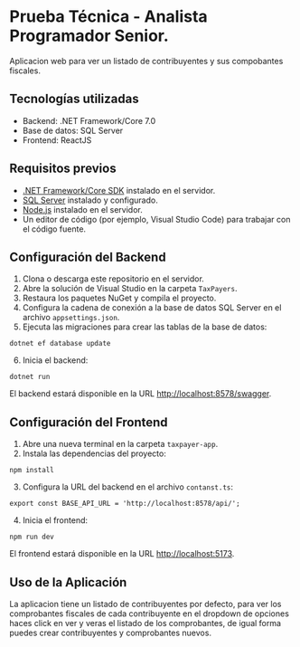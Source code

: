 # Prueba Técnica - Analista Programador Senior.

Aplicacion web para ver un listado de contribuyentes y sus compobantes fiscales.

## Tecnologías utilizadas

- Backend: .NET Framework/Core 7.0
- Base de datos: SQL Server
- Frontend: ReactJS

## Requisitos previos

- [.NET Framework/Core SDK](https://dotnet.microsoft.com/download) instalado en el servidor.
- [SQL Server](https://www.microsoft.com/es-es/sql-server/sql-server-downloads) instalado y configurado.
- [Node.js](https://nodejs.org/es/download) instalado en el servidor.
- Un editor de código (por ejemplo, Visual Studio Code) para trabajar con el código fuente.

## Configuración del Backend

1. Clona o descarga este repositorio en el servidor.
2. Abre la solución de Visual Studio en la carpeta `TaxPayers`.
3. Restaura los paquetes NuGet y compila el proyecto.
4. Configura la cadena de conexión a la base de datos SQL Server en el archivo `appsettings.json`.
5. Ejecuta las migraciones para crear las tablas de la base de datos:

```console
dotnet ef database update
```

6. Inicia el backend:

```console
dotnet run
```

El backend estará disponible en la URL [http://localhost:8578/swagger](http://localhost:8578/swagger).

## Configuración del Frontend

1. Abre una nueva terminal en la carpeta `taxpayer-app`.
2. Instala las dependencias del proyecto:

```console
npm install
```

3. Configura la URL del backend en el archivo `contanst.ts`:

```
export const BASE_API_URL = 'http://localhost:8578/api/';
```

4. Inicia el frontend:

```console
npm run dev
```

El frontend estará disponible en la URL [http://localhost:5173](http://localhost:5173).

## Uso de la Aplicación

La aplicacion tiene un listado de contribuyentes por defecto, para ver los comprobantes fiscales de cada contribuyente en el dropdown de opciones haces click en ver y veras el listado de los comprobantes, de igual forma puedes crear contribuyentes y comprobantes nuevos.
